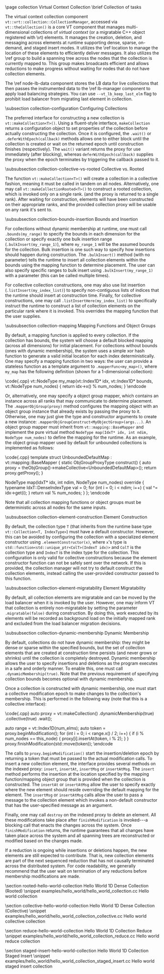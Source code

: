 \page collection Virtual Context Collection
\brief Collection of tasks

The virtual context collection component
`vt::vrt::collection::CollectionManager`, accessed via `vt::theCollection()` is
a core VT component that manages multi-dimensional collections of *virtual
context* (or a migratable C++ object registered with \vt) elements. It manages
the creation, deletion, and messaging across elements at runtime supporting
dense, sparse, on-demand, and staged insert modes. It utilizes the \ref
location to manage the location of these elements to efficiently deliver
messages. It also utilizes the \ref group to build a spanning tree across
the nodes that the collection is currently mapped to. This group makes
broadcasts efficient and allows reductions to make progress without waiting for
nodes that do not have collection elements.

The \ref node-lb-data component stores the LB data for live collections that
then passes the instrumented data to the \ref lb-manager component to apply load
balancing strategies. You can use `--vt_lb_keep_last_elm` flag to prohibit load
balancer from migrating last element in collection.

\subsection collection-configuration Configuring Collections

The preferred interface for constructing a new collection is
`vt::makeCollection<T>()`. Using a fluent-style interface, `makeCollection`
returns a configuration object to set properties of the collection before
actually constructing the collection. Once it is configured, the `.wait()` or
`.deferWithEpoch(callback)` methods allows one to either block until the
collection is created or wait on the returned epoch until construction finishes
(respectively). The `wait()` variant returns the proxy for use immediately
(after blocking), whereas `deferWithEpoch(callback)` supplies the proxy when the
epoch terminates by triggering the callback passed to it.

\subsubsection collection-collective-vs-rooted Collective vs. Rooted

The function `vt::makeCollection<T>()` will create a collection in a collective
fashion, meaning it must be called in tandem on all nodes. Alternatively, one
may call `vt::makeCollectionRooted<T>()` to construct a rooted collection, which
is invoked only on a single rank. (and the proxy is returned to a single
rank). After waiting for construction, elements will have been constructed on
their appropriate ranks, and the provided collection proxy will be usable on any
rank it's sent to.

\subsubsection collection-bounds-insertion Bounds and Insertion

For collections without dynamic membership at runtime, one must call
`.bounds(my_range)` to specify the bounds in each dimension for the collection
or specify exactly one bulk insertion range (`.bulkInsert(my_range_1)`), where
`my_range_1` will be the assumed bounds for the collection. Bulk insertion is
one such way to specify how insertions should happen during construction. The
`.bulkInsert()` method (with no parameter) tells the runtime to insert all
collection elements within the bounds using the mapping function to determine
placement. The user can also specify specific ranges to bulk insert using
`.bulkInsert(my_range_1)` with a parameter (this can be called multiple
times).

For collective collection constructions, one may also use list insertion
(`.listInsert(my_index_list)`) to specify non-contiguous lists of indices that
the runtime should insert at construction time. Finally, for collective
constructions, one may call `.listInsertHere(my_index_list)` to specifically
instruct the runtime to construct a list of collection elements on the
particular rank where it is invoked. This overrides the mapping function that the
user supplies.

\subsubsection collection-mapping Mapping Functions and Object Groups

By default, a mapping function is applied to every collection. If the collection
has bounds, the system will choose a default blocked mapping (across all
dimensions) for initial placement. For collections without bounds (ones with
dynamic membership), the system uses a simple xor hash function to generate a
valid initial location for each index deterministically. One may specify a
mapping function in two ways: the user can provide a stateless function as a
template argument to `.mapperFunc<my_map>()`, where `my_map` has the following
definition (shown for a 1-dimensional collection):

\code{.cpp}
vt::NodeType my_map(vt::Index1D* idx, vt::Index1D* bounds, vt::NodeType num_nodes) {
    return idx->x() % num_nodes;
}
\endcode

Or, alternatively, one may specify a object group mapper, which contains an
instance across all ranks that may communicate to determine placement. The
`.mapperObjGroup(proxy)` method configures the mapping object with an object
group instance that already exists by passing the proxy to it. Otherwise, one
may just give the type and constructor arguments to create a new instance:
`.mapperObjGroupConstruct<MyObjectGroup>(args...)`. An object group mapper must
inherit from `vt::mapping::BaseMapper` and implement the pure virtual method
`NodeType map(IdxT* idx, int ndim, NodeType num_nodes)` to define the mapping
for the runtime. As an example, the object group mapper used by default for
unbounded collections is implemented as follows:

\code{.cpp}
template <typename IdxT>
struct UnboundedDefaultMap : vt::mapping::BaseMapper<IdxT> {
  static ObjGroupProxyType construct() {
    auto proxy = theObjGroup()->makeCollective<UnboundedDefaultMap<IdxT>>();
    return proxy.getProxy();
  }

  NodeType map(IdxT* idx, int ndim, NodeType num_nodes) override {
    typename IdxT::DenseIndexType val = 0;
    for (int i = 0; i < ndim; i++) {
      val ^= idx->get(i);
    }
    return val % num_nodes;
  }
};
\endcode

Note that all collection mapping functions or object groups must be
deterministic across all nodes for the same inputs.

\subsubsection collection-element-construction Element Construction

By default, the collection type `T` (that inherits from the runtime base type
`vt::Collection<T, IndexType>`) must have a default constructor. However, this
can be avoided by configuring the collection with a specialized element
constructor using `.elementConstructor(x)`, where `x`'s type is
`std::function<std::unique_ptr<ColT>(IndexT idx)>` and `ColT` is the collection
type and `IndexT` is the index type for the collection. This configuration is
only valid for collective constructions because the element constructor function
can not be safely sent over the network. If this is provided, the collection
manager will not try to default construct the collection elements, instead
calling the user-provided constructor passed to this function.

\subsubsection collection-element-migratability Element Migratability

By default, all collection elements are migratable and can be moved by the load
balancer when it is invoked by the user. However, one may inform VT that
collection is entirely non-migratable by setting the parameter
`.migratable(false)` during construction. By doing this, work executed by its
elements will be recorded as background load on the initially mapped rank and
excluded from the load balancer migration decisions.

\subsubsection collection-dynamic-membership Dynamic Membership

By default, collections do not have dynamic membership: they might be dense or
sparse within the specified bounds, but the set of collection elements that are
created at construction time persists (and never grows or shrinks) until the
collection is completely destroyed. Dynamic membership allows the user to
specify insertions and deletions as the program executes in a safe and orderly
manner. To enable this, one must call `.dynamicMembership(true)`. Note that the
previous requirement of specifying collection bounds becomes optional with
dynamic membership.

Once a collection is constructed with dynamic membership, one must start a
collective modification epoch to make changes to the collection's
membership. This is performed in the following way (note that this is a
collective interface):

\code{.cpp}
  auto proxy = vt::makeCollection<MyCollection>()
    .dynamicMembership(true)
    .collective(true)
    .wait();

  auto range = vt::Index1D(num_elms);
  auto token = proxy.beginModification();
  for (int i = 0; i < range.x() / 2; i++) {
    if (i % num_nodes == this_node) {
        proxy[i].insertAt(token, i % 2);
    }
  }
  proxy.finishModification(std::move(token));
\endcode

The calls to `proxy.beginModification()` start the insertion/deletion epoch by
returning a token that must be passed to the actual modification calls. To
insert a new collection element, the interface provides several methods on the
indexed proxy: `insert`, `insertAt`, `insertMsg` or `insertAtMsg`. The `insert`
method performs the insertion at the location specified by the mapping
function/mapping object group that is provided when the collection is
constructed. The `insertAt` or `insertAtMsg` allow the user to specify exactly
where the new element should reside overriding the default mapping for the
element. The `insertMsg` or `insertAtMsg` calls allow the user to pass a message
to the collection element which invokes a non-default constructor that has the
user-specified message as an argument.

Finally, one may call `destroy` on the indexed proxy to delete an element. All
these modifications take place after `finishModification` is invoked---a blocking
call that enacts the changes across the system. Once `finishModification`
returns, the runtime guarantees that all changes have taken place across the
system and all spanning trees are reconstructed or modified based on the changes
made.

If a reduction is ongoing while insertions or deletions happen, the new elements
are still expected to contribute. That is, new collection elements are part of
the next sequenced reduction that has not causally terminated across the
distributed system. For code readability, we generally recommend that the user
wait on termination of any reductions before membership modifications are made.

\section rooted-hello-world-collection Hello World 1D Dense Collection (Rooted)
\snippet  examples/hello_world/hello_world_collection.cc Hello world collection

\section collective-hello-world-collection Hello World 1D Dense Collection (Collective)
\snippet  examples/hello_world/hello_world_collection_collective.cc Hello world collective collection

\section reduce-hello-world-collection Hello World 1D Collection Reduce
\snippet  examples/hello_world/hello_world_collection_reduce.cc Hello world reduce collection

\section staged-insert-hello-world-collection Hello World 1D Collection Staged Insert
\snippet  examples/hello_world/hello_world_collection_staged_insert.cc Hello world staged insert collection
